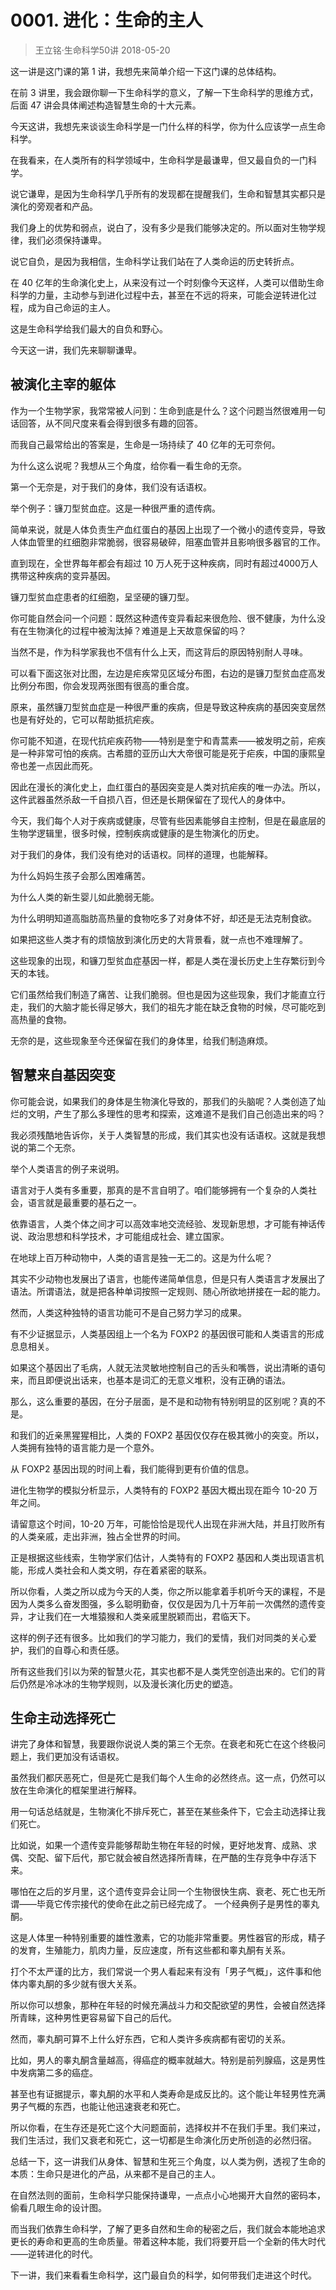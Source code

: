 # 0001. 进化：生命的主人
> 王立铭·生命科学50讲
2018-05-20

这一讲是这门课的第 1 讲，我想先来简单介绍一下这门课的总体结构。

在前 3 讲里，我会跟你聊一下生命科学的意义，了解一下生命科学的思维方式，后面 47 讲会具体阐述构造智慧生命的十大元素。

今天这讲，我想先来谈谈生命科学是一门什么样的科学，你为什么应该学一点生命科学。

在我看来，在人类所有的科学领域中，生命科学是最谦卑，但又最自负的一门科学。

说它谦卑，是因为生命科学几乎所有的发现都在提醒我们，生命和智慧其实都只是演化的旁观者和产品。

我们身上的优势和弱点，说白了，没有多少是我们能够决定的。所以面对生物学规律，我们必须保持谦卑。

说它自负，是因为我相信，生命科学让我们站在了人类命运的历史转折点。

在 40 亿年的生命演化史上，从来没有过一个时刻像今天这样，人类可以借助生命科学的力量，主动参与到进化过程中去，甚至在不远的将来，可能会逆转进化过程，成为自己命运的主人。

这是生命科学给我们最大的自负和野心。

今天这一讲，我们先来聊聊谦卑。

## 被演化主宰的躯体
作为一个生物学家，我常常被人问到：生命到底是什么？这个问题当然很难用一句话回答，从不同尺度来看会得到很多有趣的回答。

而我自己最常给出的答案是，生命是一场持续了 40 亿年的无可奈何。

为什么这么说呢？我想从三个角度，给你看一看生命的无奈。

第一个无奈是，对于我们的身体，我们没有话语权。

举个例子：镰刀型贫血症。这是一种很严重的遗传病。

简单来说，就是人体负责生产血红蛋白的基因上出现了一个微小的遗传变异，导致人体血管里的红细胞非常脆弱，很容易破碎，阻塞血管并且影响很多器官的工作。

直到现在，全世界每年都会有超过 10 万人死于这种疾病，同时有超过4000万人携带这种疾病的变异基因。

镰刀型贫血症患者的红细胞，呈坚硬的镰刀型。

你可能自然会问一个问题：既然这种遗传变异看起来很危险、很不健康，为什么没有在生物演化的过程中被淘汰掉？难道是上天故意保留的吗？

当然不是，作为科学家我也不信有什么上天，而这背后的原因特别耐人寻味。

可以看下面这张对比图，左边是疟疾常见区域分布图，右边的是镰刀型贫血症高发比例分布图，你会发现两张图有很高的重合度。

原来，虽然镰刀型贫血症是一种很严重的疾病，但是导致这种疾病的基因突变居然也是有好处的，它可以帮助抵抗疟疾。

你可能不知道，在现代抗疟疾药物——特别是奎宁和青蒿素——被发明之前，疟疾是一种非常可怕的疾病。古希腊的亚历山大大帝很可能是死于疟疾，中国的康熙皇帝也差一点因此而死。

因此在漫长的演化史上，血红蛋白的基因突变是人类对抗疟疾的唯一办法。所以，这件武器虽然杀敌一千自损八百，但还是长期保留在了现代人的身体中。

今天，我们每个人对于疾病或健康，尽管有些因素能够自主控制，但是在最底层的生物学逻辑里，很多时候，控制疾病或健康的是生物演化的历史。

对于我们的身体，我们没有绝对的话语权。同样的道理，也能解释。

为什么妈妈生孩子会那么困难痛苦。

为什么人类的新生婴儿如此脆弱无能。

为什么明明知道高脂肪高热量的食物吃多了对身体不好，却还是无法克制食欲。

如果把这些人类才有的烦恼放到演化历史的大背景看，就一点也不难理解了。

这些现象的出现，和镰刀型贫血症基因一样，都是人类在漫长历史上生存繁衍到今天的本钱。

它们虽然给我们制造了痛苦、让我们脆弱。但也是因为这些现象，我们才能直立行走，我们的大脑才能长得足够大，我们的祖先才能在缺乏食物的时候，尽可能吃到高热量的食物。

无奈的是，这些现象至今还保留在我们的身体里，给我们制造麻烦。

## 智慧来自基因突变
你可能会说，如果我们的身体是生物演化导致的，那我们的头脑呢？人类创造了灿烂的文明，产生了那么多理性的思考和探索，这难道不是我们自己创造出来的吗？

我必须残酷地告诉你，关于人类智慧的形成，我们其实也没有话语权。这就是我想说的第二个无奈。

举个人类语言的例子来说明。

语言对于人类有多重要，那真的是不言自明了。咱们能够拥有一个复杂的人类社会，语言就是最重要的基石之一。

依靠语言，人类个体之间才可以高效率地交流经验、发现新思想，才可能有神话传说、政治思想和科学技术，才可能组成社会、建立国家。

在地球上百万种动物中，人类的语言是独一无二的。这是为什么呢？

其实不少动物也发展出了语言，也能传递简单信息，但是只有人类语言才发展出了语法。所谓语法，就是把各种单词按照一定规则、随心所欲地拼接在一起的能力。

然而，人类这种独特的语言功能可不是自己努力学习的成果。

有不少证据显示，人类基因组上一个名为 FOXP2 的基因很可能和人类语言的形成息息相关。

如果这个基因出了毛病，人就无法灵敏地控制自己的舌头和嘴唇，说出清晰的语句来，而且即便说出话来，也基本是词汇的无意义堆积，没有正确的语法。

那么，这么重要的基因，在分子层面，是不是和动物有特别明显的区别呢？真的不是。

和我们的近亲黑猩猩相比，人类的 FOXP2 基因仅仅存在极其微小的突变。所以，人类拥有独特的语言能力是一个意外。

从 FOXP2 基因出现的时间上看，我们能得到更有价值的信息。

进化生物学的模拟分析显示，人类特有的 FOXP2 基因大概出现在距今 10-20 万年之间。

请留意这个时间，10-20 万年，可能恰恰是现代人出现在非洲大陆，并且打败所有的人类亲戚，走出非洲，独占全世界的时间。

正是根据这些线索，生物学家们估计，人类特有的 FOXP2 基因和人类出现语言机能，形成人类社会和人类文明，存在着紧密的联系。

所以你看，人类之所以成为今天的人类，你之所以能拿着手机听今天的课程，不是因为人类多么奋发图强，多么聪明勤奋，仅仅是因为几十万年前一次偶然的遗传变异，才让我们在一大堆猿猴和人类亲戚里脱颖而出，君临天下。

这样的例子还有很多。比如我们的学习能力，我们的爱情，我们对同类的关心爱护，我们的自尊心和责任感。

所有这些我们引以为荣的智慧火花，其实也都不是人类凭空创造出来的。它们的背后仍然是冷冰冰的生物学规则，以及漫长演化历史的塑造。

## 生命主动选择死亡
讲完了身体和智慧，我要跟你说说人类的第三个无奈。在衰老和死亡在这个终极问题上，我们更加没有话语权。

虽然我们都厌恶死亡，但是死亡是我们每个人生命的必然终点。这一点，仍然可以放在生命演化的框架里进行解释。

用一句话总结就是，生物演化不排斥死亡，甚至在某些条件下，它会主动选择让我们死亡。

比如说，如果一个遗传变异能够帮助生物在年轻的时候，更好地发育、成熟、求偶、交配、留下后代，那它就会被自然选择所青睐，在严酷的生存竞争中存活下来。

哪怕在之后的岁月里，这个遗传变异会让同一个生物很快生病、衰老、死亡也无所谓——毕竟它传宗接代的使命在此之前已经完成了。
一个经典例子是男性的睾丸酮。

这是人体里一种特别重要的雄性激素，它的功能非常重要。男性器官的形成，精子的发育，生殖能力，肌肉力量，反应速度，所有这些都和睾丸酮有关系。

打个不太严谨的比方，我们常说一个男人看起来有没有「男子气概」，这件事和他体内睾丸酮的多少就有很大关系。

所以你可以想象，那种在年轻的时候充满战斗力和交配欲望的男性，会被自然选择所青睐，这种男性更容易留下自己的后代。

然而，睾丸酮可算不上什么好东西，它和人类许多疾病都有密切的关系。

比如，男人的睾丸酮含量越高，得癌症的概率就越大。特别是前列腺癌，这是男性中发病第二多的癌症。

甚至也有证据提示，睾丸酮的水平和人类寿命是成反比的。这个能让年轻男性充满男子气概的东西，也能让他迅速衰老和死亡。

所以你看，在生存还是死亡这个大问题面前，选择权并不在我们手里。我们来过，我们生活过，我们又衰老和死亡，这一切都是生命演化历史所创造的必然归宿。

总结一下，这一讲我们从身体、智慧和生死三个角度，以人类为例，透视了生命的本质：生命只是进化的产品，从来都不是自己的主人。

在自然法则的面前，生命科学只能保持谦卑，一点点小心地揭开大自然的密码本，偷看几眼生命的设计图。

而当我们依靠生命科学，了解了更多自然和生命的秘密之后，我们就会本能地追求更长的寿命和更高的生命质量。带着这种本能，我们将要开启一个全新的伟大时代——逆转进化的时代。

下一讲，我们来看看生命科学，这门最自负的科学，如何带我们走进这个时代。



